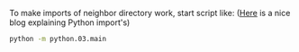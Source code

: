 To make imports of neighbor directory work, start script like: ([Here](https://chrisyeh96.github.io/2017/08/08/definitive-guide-python-imports.html) is a nice blog explaining Python import's)
```sh
python -m python.03.main
```